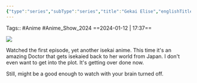 ```yaml
---
{"type":"series","subType":"series","title":"Gekai Elise","englishTitle":"Doctor Elise: The Royal Lady with the Lamp","year":2024,"dataSource":"MALAPI","url":"https://myanimelist.net/anime/54632/Gekai_Elise","id":54632,"plot":null,"genres":["Comedy","Fantasy","Romance"],"writer":null,"studio":["Maho Film"],"episodes":12,"duration":"23 min per ep","onlineRating":7.1,"actors":null,"image":"https://cdn.myanimelist.net/images/anime/1449/140344.jpg","released":true,"streamingServices":null,"airing":true,"airedFrom":"10/01/2024","airedTo":"unknown","watched":false,"lastWatched":"","personalRating":0,"tags":["mediaDB/tv/series"],"dg-publish":true,"rating":"⭐","dateWatched":"2024-01-11","status":"🟡 watching","permalink":"/media-db/series/gekai-elise-2024/","dgPassFrontmatter":true,"noteIcon":"3","created":"2024-01-12T17:36:47.667+05:30","updated":"2024-03-05T03:28:09.890+05:30"}
---
```


Tags:: #Anime #Anime_Show_2024 
==2024-01-12 | 17:37==

<img src="https://cdn.myanimelist.net/images/anime/1449/140344.jpg">

Watched the first episode, yet another isekai anime. This time it's an amazing Doctor that gets isekaied back to her world from Japan. I don't even want to get into the plot. It's getting over done now.

Still, might be a good enough to watch with your brain turned off.